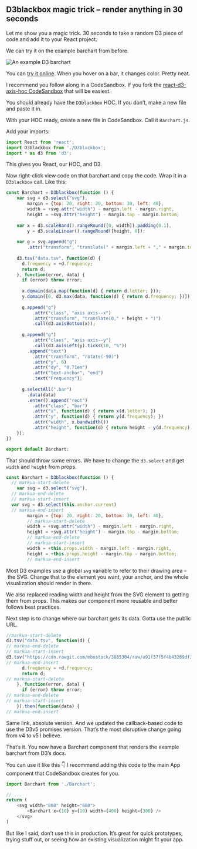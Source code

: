 
## D3blackbox magic trick – render anything in 30 seconds

Let me show you a magic trick. 30 seconds to take a random D3 piece of
code and add it to your React project.

We can try it on the example barchart from before.

![An example D3
barchart](https://raw.githubusercontent.com/Swizec/react-d3js-es6-ebook/2018-version/manuscript/resources/images/2018/barchart-example.png)

You can [try it
online](https://cdn.rawgit.com/mbostock/3885304/raw/a91f37f5f4b43269df3dbabcda0090310c05285d/index.html).
When you hover on a bar, it changes color. Pretty neat.

I recommend you follow along in a CodeSandbox. If you fork the
[react-d3-axis-hoc CodeSandbox](https://codesandbox.io/s/5v21r0wo4x)
that will be easiest.

You should already have the `D3blackbox` HOC. If you don’t, make a new
file and paste it in.

With your HOC ready, create a new file in CodeSandbox. Call it
`Barchart.js`.

Add your imports:

``` javascript
import React from 'react';
import D3blackbox from './D3blackbox';
import * as d3 from 'd3';
```

This gives you React, our HOC, and D3.

Now right-click view code on that barchart and copy the code. Wrap it in
a `D3blackbox` call. Like this:

``` javascript
const Barchart = D3blackbox(function () {
    var svg = d3.select("svg"),
        margin = {top: 20, right: 20, bottom: 30, left: 40},
        width = +svg.attr("width") - margin.left - margin.right,
        height = +svg.attr("height") - margin.top - margin.bottom;
    
    var x = d3.scaleBand().rangeRound([0, width]).padding(0.1),
        y = d3.scaleLinear().rangeRound([height, 0]);
    
    var g = svg.append("g")
        .attr("transform", "translate(" + margin.left + "," + margin.top + ")");
    
    d3.tsv("data.tsv", function(d) {
      d.frequency = +d.frequency;
      return d;
    }, function(error, data) {
      if (error) throw error;
    
      x.domain(data.map(function(d) { return d.letter; }));
      y.domain([0, d3.max(data, function(d) { return d.frequency; })]);
    
      g.append("g")
          .attr("class", "axis axis--x")
          .attr("transform", "translate(0," + height + ")")
          .call(d3.axisBottom(x));
    
      g.append("g")
          .attr("class", "axis axis--y")
          .call(d3.axisLeft(y).ticks(10, "%"))
        .append("text")
          .attr("transform", "rotate(-90)")
          .attr("y", 6)
          .attr("dy", "0.71em")
          .attr("text-anchor", "end")
          .text("Frequency");
    
      g.selectAll(".bar")
        .data(data)
        .enter().append("rect")
          .attr("class", "bar")
          .attr("x", function(d) { return x(d.letter); })
          .attr("y", function(d) { return y(d.frequency); })
          .attr("width", x.bandwidth())
          .attr("height", function(d) { return height - y(d.frequency); });
    });
})

export default Barchart;
```

That should throw some errors. We have to change the `d3.select` and get
`width` and `height` from props.

``` javascript
const Barchart = D3blackbox(function () {
  // markua-start-delete
    var svg = d3.select("svg"),
  // markua-end-delete
  // markua-start-insert
  var svg = d3.select(this.anchor.current)
  // markua-end-insert
        margin = {top: 20, right: 20, bottom: 30, left: 40},
        // markua-start-delete
        width = +svg.attr("width") - margin.left - margin.right,
        height = +svg.attr("height") - margin.top - margin.bottom;
        // markua-end-delete
        // markua-start-insert
        width = +this.props.width - margin.left - margin.right,
        height = +this.props.height - margin.top - margin.bottom;
        // markua-end-insert
```

Most D3 examples use a global `svg` variable to refer to their drawing
area – the SVG. Change that to the element you want, your anchor, and
the whole visualization should render in there.

We also replaced reading width and height from the SVG element to
getting them from props. This makes our component more reusable and
better follows best practices.

Next step is to change where our barchart gets its data. Gotta use the
public URL.

``` javascript
//markua-start-delete
d3.tsv("data.tsv", function(d) {
// markua-end-delete
// markua-start-insert
d3.tsv("https://cdn.rawgit.com/mbostock/3885304/raw/a91f37f5f4b43269df3dbabcda0090310c05285d/data.tsv", function(d) {
// markua-end-insert
      d.frequency = +d.frequency;
      return d;
// markua-start-delete
    }, function(error, data) {
      if (error) throw error;
// markua-end-delete
// markua-start-insert
    }).then(function(data) {
// markua-end-insert
```

Same link, absolute version. And we updated the callback-based code to
use the D3v5 promises version. That’s the most disruptive change going
from v4 to v5 I believe.

That’s it. You now have a Barchart component that renders the example
barchart from D3’s docs.

You can use it like this 👇 I recommend adding this code to the main App
component that CodeSandbox creates for you.

``` javascript
import Barchart from './Barchart';

// ...
return (
    <svg width="800" height="600">
        <Barchart x={10} y={10} width={400} height={300} />
    </svg>
)
```

But like I said, don’t use this in production. It’s great for quick
prototypes, trying stuff out, or seeing how an existing visualization
might fit your
app.

